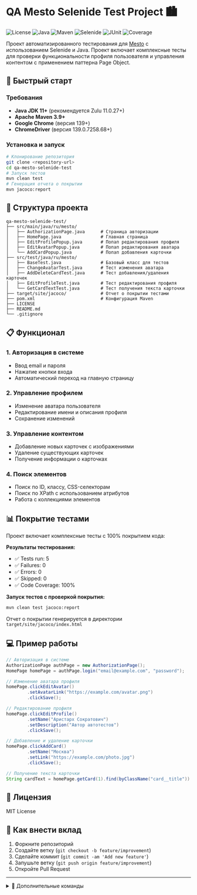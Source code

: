 # QA Mesto Selenide Test Project 🏙

![License](https://img.shields.io/badge/License-MIT-yellow.svg)
![Java](https://img.shields.io/badge/Java-11-blue)
![Maven](https://img.shields.io/badge/Maven-3.9+-orange)
![Selenide](https://img.shields.io/badge/Selenide-6.12-green)
![JUnit](https://img.shields.io/badge/JUnit-4-red)
![Coverage](https://img.shields.io/badge/Coverage-100%25-brightgreen)

Проект автоматизированного тестирования для [Mesto](https://qa-mesto.praktikum-services.ru/) с использованием Selenide и Java. Проект включает комплексные тесты для проверки функциональности профиля пользователя и управления контентом с применением паттерна Page Object.

## 🚀 Быстрый старт

### Требования
- **Java JDK 11+** (рекомендуется Zulu 11.0.27+)
- **Apache Maven 3.9+**
- **Google Chrome** (версия 139+)
- **ChromeDriver** (версия 139.0.7258.68+)

### Установка и запуск
```bash
# Клонирование репозитория
git clone <repository-url>
cd qa-mesto-selenide-test
# Запуск тестов
mvn clean test
# Генерация отчета о покрытии
mvn jacoco:report
```

## 📂 Структура проекта
```
qa-mesto-selenide-test/
├── src/main/java/ru/mesto/
│   ├── AuthorizationPage.java      # Страница авторизации
│   ├── HomePage.java               # Главная страница
│   ├── EditProfilePopup.java       # Попап редактирования профиля
│   ├── EditAvatarPopup.java        # Попап редактирования аватара
│   └── AddCardPopup.java           # Попап добавления карточки
├── src/test/java/ru/mesto/
│   ├── BaseTest.java               # Базовый класс для тестов
│   ├── ChangeAvatarTest.java       # Тест изменения аватара
│   ├── AddDeleteCardTest.java      # Тест добавления/удаления карточек
│   ├── EditProfileTest.java        # Тест редактирования профиля
│   └── GetCardTextTest.java        # Тест получения текста карточки
├── target/site/jacoco/             # Отчет о покрытии тестами
├── pom.xml                         # Конфигурация Maven
├── LICENSE
├── README.md
└── .gitignore
```

## 📋 Функционал

### 1. Авторизация в системе
- Ввод email и пароля
- Нажатие кнопки входа
- Автоматический переход на главную страницу

### 2. Управление профилем
- Изменение аватара пользователя
- Редактирование имени и описания профиля
- Сохранение изменений

### 3. Управление контентом
- Добавление новых карточек с изображениями
- Удаление существующих карточек
- Получение информации о карточках

### 4. Поиск элементов
- Поиск по ID, классу, CSS-селекторам
- Поиск по XPath с использованием атрибутов
- Работа с коллекциями элементов

## 📊 Покрытие тестами
Проект включает комплексные тесты с 100% покрытием кода:

**Результаты тестирования:**
- ✅ Tests run: 5
- ✅ Failures: 0
- ✅ Errors: 0
- ✅ Skipped: 0
- ✅ Code Coverage: 100%

**Запуск тестов с проверкой покрытия:**
```bash
mvn clean test jacoco:report
```
Отчет о покрытии генерируется в директории `target/site/jacoco/index.html`

## 💻 Пример работы
```java
// Авторизация в системе
AuthorizationPage authPage = new AuthorizationPage();
HomePage homePage = authPage.login("email@example.com", "password");

// Изменение аватара профиля
homePage.clickEditAvatar()
        .setAvatarLink("https://example.com/avatar.png")
        .clickSave();

// Редактирование профиля
homePage.clickEditProfile()
        .setName("Аристарх Сократович")
        .setDescription("Автор автотестов")
        .clickSave();

// Добавление и удаление карточки
homePage.clickAddCard()
        .setName("Москва")
        .setLink("https://example.com/photo.jpg")
        .clickSave();

// Получение текста карточки
String cardText = homePage.getCard(1).find(byClassName("card__title")).getText();
```

## 📜 Лицензия
MIT License

## 🤝 Как внести вклад
1. Форкните репозиторий
2. Создайте ветку (`git checkout -b feature/improvement`)
3. Сделайте коммит (`git commit -am 'Add new feature'`)
4. Запушьте ветку (`git push origin feature/improvement`)
5. Откройте Pull Request

---

<details>
<summary>🔧 Дополнительные команды</summary>

```bash
# Запуск конкретного тестового класса
mvn test -Dtest=ChangeAvatarTest

# Запуск тестов с детальным логированием
mvn test -Dselenide.log.level=DEBUG

# Пропуск тестов при сборке
mvn clean package -DskipTests
```
</details>